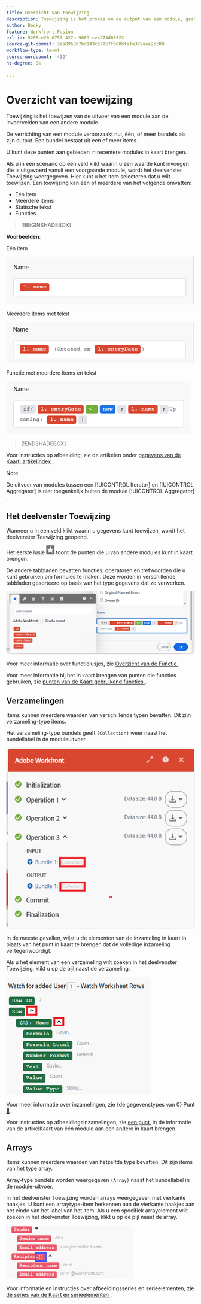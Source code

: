 ```yaml
---
title: Overzicht van toewijzing
description: Toewijzing is het proces om de output van een module, gestructureerd in punten, aan de inputgebieden van een andere module toe te wijzen.
author: Becky
feature: Workfront Fusion
exl-id: 9208ce20-0757-427a-9669-ce4274d05522
source-git-commit: 3aa896867bd143c67157fb886fafa37eaee2bc00
workflow-type: tm+mt
source-wordcount: '432'
ht-degree: 0%

---
```


# Overzicht van toewijzing

Toewijzing is het toewijzen van de uitvoer van een module aan de invoervelden van een andere module.

De verrichting van een module veroorzaakt nul, één, of meer bundels als zijn output. Een bundel bestaat uit een of meer items.

U kunt deze punten aan gebieden in recentere modules in kaart brengen.

Als u in een scenario op een veld klikt waarin u een waarde kunt invoegen die is uitgevoerd vanuit een voorgaande module, wordt het deelvenster Toewijzing weergegeven. Hier kunt u het item selecteren dat u wilt toewijzen. Een toewijzing kan één of meerdere van het volgende omvatten:

* Eén item
* Meerdere items
* Statische tekst
* Functies

>[!BEGINSHADEBOX]

**Voorbeelden**:

Eén item

![&#x200B; Kaart enig punt &#x200B;](assets/map-single.png)

Meerdere items met tekst

![&#x200B; Kaart veelvoudige punten &#x200B;](assets/map-multiple-with-text.png)

Functie met meerdere items en tekst

![&#x200B; formule van de Kaart met tekst &#x200B;](assets/map-formula-with-text.png)


>[!ENDSHADEBOX]


Voor instructies op afbeelding, zie de artikelen onder [&#x200B; gegevens van de Kaart: artikelindex &#x200B;](/help/workfront-fusion/create-scenarios/map-data/map-data-toc.md).

>[!NOTE]
>
>De uitvoer van modules tussen een [!UICONTROL Iterator] en [!UICONTROL Aggregator] is niet toegankelijk buiten de module [!UICONTROL Aggregator] .

## Het deelvenster Toewijzing

Wanneer u in een veld klikt waarin u gegevens kunt toewijzen, wordt het deelvenster Toewijzing geopend.

Het eerste lusje ![&#x200B; Kaart van andere modules &#x200B;](assets/toolbar-icon-functions-you-map-from-other-modules.png) toont de punten die u van andere modules kunt in kaart brengen.

De andere tabbladen bevatten functies, operatoren en trefwoorden die u kunt gebruiken om formules te maken. Deze worden in verschillende tabbladen gesorteerd op basis van het type gegevens dat ze verwerken.

![&#x200B; het paneel van de Toewijzing &#x200B;](assets/mapping-panel-blank.png)


Voor meer informatie over functielusjes, zie [&#x200B; Overzicht van de Functie &#x200B;](/help/workfront-fusion/get-started-with-fusion/understand-fusion/function-overview.md).

Voor meer informatie bij het in kaart brengen van punten die functies gebruiken, zie [&#x200B; punten van de Kaart gebruikend functies &#x200B;](/help/workfront-fusion/create-scenarios/map-data/map-using-functions.md).

## Verzamelingen

Items kunnen meerdere waarden van verschillende typen bevatten. Dit zijn verzameling-type items.

Het verzameling-type bundels geeft `(Collection)` weer naast het bundellabel in de moduleuitvoer.

![&#x200B; Inzameling &#x200B;](assets/collection.png)

In de meeste gevallen, wijst u de elementen van de inzameling in kaart in plaats van het punt in kaart te brengen dat de volledige inzameling vertegenwoordigt.

Als u het element van een verzameling wilt zoeken in het deelvenster Toewijzing, klikt u op de pijl naast de verzameling.

![&#x200B; dropdown van de Inzameling &#x200B;](assets/collection-dropdown.png)

Voor meer informatie over inzamelingen, zie {de gegevenstypes van 0} Punt [&#128279;](/help/workfront-fusion/references/mapping-panel/data-types/item-data-types.md).

Voor instructies op afbeeldingsinzamelingen, zie [&#x200B; een punt &#x200B;](/help/workfront-fusion/create-scenarios/map-data/map-data-from-one-to-another.md#map-an-item) in de informatie van de artikelKaart van één module aan een andere in kaart brengen.

## Arrays

Items kunnen meerdere waarden van hetzelfde type bevatten. Dit zijn items van het type array.

Array-type bundels worden weergegeven `(Array)` naast het bundellabel in de module-uitvoer.

In het deelvenster Toewijzing worden arrays weergegeven met vierkante haakjes. U kunt een arraytype-item herkennen aan de vierkante haakjes aan het einde van het label van het item. Als u een specifiek arrayelement wilt zoeken in het deelvenster Toewijzing, klikt u op de pijl naast de array.

![&#x200B; Serie &#x200B;](assets/array.png)

Voor informatie en instructies over afbeeldingsseries en serieelementen, zie [&#x200B; de series van de Kaart en serieelementen &#x200B;](/help/workfront-fusion/create-scenarios/map-data/map-an-array.md).
